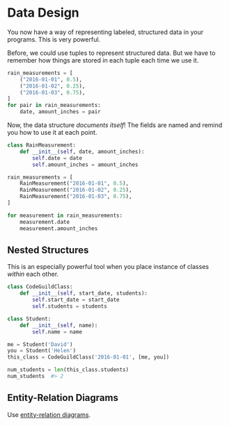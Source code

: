 # Data Design

You now have a way of representing labeled, structured data in your programs.
This is very powerful.

Before, we could use tuples to represent structured data.
But we have to remember how things are stored in each tuple each time we use it.

```python
rain_measurements = [
    ("2016-01-01", 0.5),
    ("2016-01-02", 0.25),
    ("2016-01-03", 0.75),
]
for pair in rain_measurements:
    date, amount_inches = pair
```

Now, the data structure _documents itself_!
The fields are named and remind you how to use it at each point.

```python
class RainMeasurement:
    def __init__(self, date, amount_inches):
        self.date = date
        self.amount_inches = amount_inches

rain_measurements = [
    RainMeasurement("2016-01-01", 0.5),
    RainMeasurement("2016-01-02", 0.25),
    RainMeasurement("2016-01-03", 0.75),
]

for measurement in rain_measurements:
    measurement.date
    measurement.amount_inches
```

## Nested Structures

This is an especially powerful tool when you place instance of classes _within_ each other.

```py
class CodeGuildClass:
    def __init__(self, start_date, students):
        self.start_date = start_date
        self.students = students

class Student:
    def __init__(self, name):
        self.name = name

me = Student('David')
you = Student('Helen')
this_class = CodeGuildClass('2016-01-01', [me, you])

num_students = len(this_class.students)
num_students  #> 2
```

## Entity-Relation Diagrams

Use [entity-relation diagrams](/notes/entity-relation.md).
